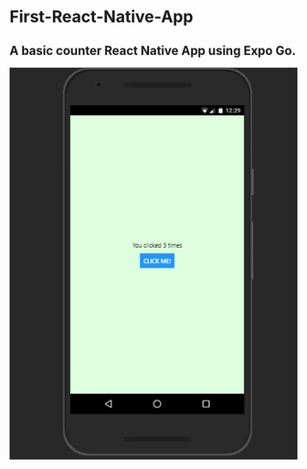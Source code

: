 # First-React-Native-App

## A basic counter React Native App using Expo Go.

![Demo](./layout.png)
